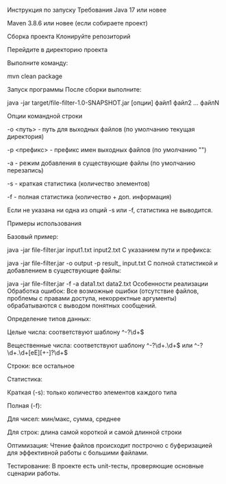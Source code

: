 Инструкция по запуску
Требования
Java 17 или новее

Maven 3.8.6 или новее (если собираете проект)

Сборка проекта
Клонируйте репозиторий

Перейдите в директорию проекта

Выполните команду:

mvn clean package

Запуск программы
После сборки выполните:

java -jar target/file-filter-1.0-SNAPSHOT.jar [опции] файл1 файл2 ... файлN

Опции командной строки

-o <путь> - путь для выходных файлов (по умолчанию текущая директория)

-p <префикс> - префикс имен выходных файлов (по умолчанию "")

-a - режим добавления в существующие файлы (по умолчанию перезапись)

-s - краткая статистика (количество элементов)

-f - полная статистика (количество + доп. информация)

Если не указана ни одна из опций -s или -f, статистика не выводится.

Примеры использования

Базовый пример:

java -jar file-filter.jar input1.txt input2.txt
С указанием пути и префикса:

java -jar file-filter.jar -o output -p result_ input.txt
С полной статистикой и добавлением в существующие файлы:

java -jar file-filter.jar -f -a data1.txt data2.txt
Особенности реализации
Обработка ошибок: Все возможные ошибки (отсутствие файлов, проблемы с правами доступа, некорректные аргументы) обрабатываются с выводом понятных сообщений.

Определение типов данных:

Целые числа: соответствуют шаблону ^-?\d+$

Вещественные числа: соответствуют шаблону ^-?\d+\.\d+$ или ^-?\d+\.\d+[eE][+-]?\d+$

Строки: все остальное

Статистика:

Краткая (-s): только количество элементов каждого типа

Полная (-f):

Для чисел: мин/макс, сумма, среднее

Для строк: длина самой короткой и самой длинной строки

Оптимизация: Чтение файлов происходит построчно с буферизацией для эффективной работы с большими файлами.

Тестирование: В проекте есть unit-тесты, проверяющие основные сценарии работы.